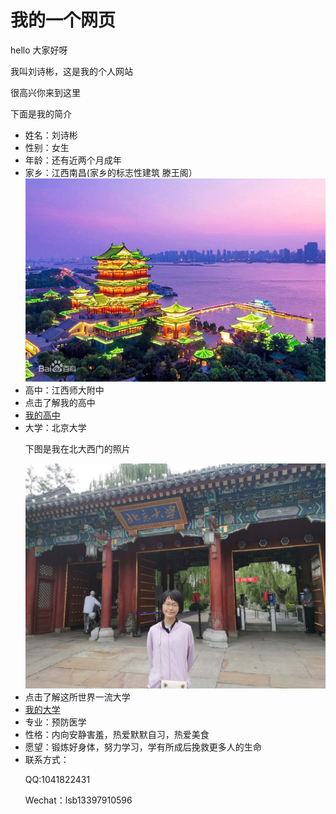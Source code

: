 <!DOCTYPE HTML>
<html lang="zh-cn">
	<head>
	   <meta charset="utf-8"/>
           <title>刘诗彬的个人网页</title>	
  </head>
<body>
<h1>我<strong>的</strong>一个网页</h1>
<p>hello 大家好呀</p>
<p>我叫刘诗彬，这是我的个人网站</p>
<p>很高兴你来到这里</p>
<p>下面是我的简介</p>
<ul>
  <li> 姓名：刘诗彬</li>
  <li> 性别：女生</li>
  <li> 年龄：还有近两个月成年</li>
	<li> 家乡：江西南昌(家乡的标志性建筑 滕王阁）</li>
<img src="6d81800a19d8bc3e5b4f85dc8f8ba61ea8d34565.jpg"/>
  <li> 高中：江西师大附中</li>
  <li> 点击了解我的高中</li>
  <li> <a href="http://www.jxsdfz.com/ ">我的高中</a> </li>
  <li> 大学：北京大学</li>
  <p>下图是我在北大西门的照片</p>
   <img src="WechatIMG2.jpeg"/>
  <li>点击了解这所世界一流大学</li>
  <li> <a href="https://www.pku.edu.cn/ ">我的大学</a> </li>
  <li> 专业：预防医学</li>
  <li> 性格：内向安静害羞，热爱默默自习，热爱美食</li>
  <li> 愿望：锻炼好身体，努力学习，学有所成后挽救更多人的生命</li>
  <li>联系方式：
	  <p> QQ:1041822431</p>
	  <p>Wechat：lsb13397910596<p>
  
